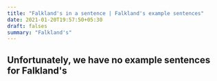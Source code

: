 ```yaml
---
title: "Falkland's in a sentence | Falkland's example sentences"
date: 2021-01-20T19:57:50+05:30
draft: falses
summary: "Falkland's"
---
```

## Unfortunately, we have no example sentences for Falkland's                 
